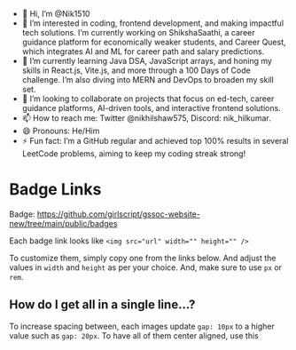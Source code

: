 - 👋 Hi, I’m @Nik1510
- 👀 I’m interested in coding, frontend development, and making impactful tech solutions. I’m currently working on ShikshaSaathi, a career guidance platform for economically weaker students, and Career Quest, which integrates AI and ML for career path and salary predictions.
- 🌱 I’m currently learning Java DSA, JavaScript arrays, and honing my skills in React.js, Vite.js, and more through a 100 Days of Code challenge. I’m also diving into MERN and DevOps to broaden my skill set.
- 💞️ I’m looking to collaborate on projects that focus on ed-tech, career guidance platforms, AI-driven tools, and interactive frontend solutions.
- 📫 How to reach me: Twitter @nikhilshaw575, Discord: nik_hilkumar.
- 😄 Pronouns: He/Him
- ⚡ Fun fact: I’m a GitHub regular and achieved top 100% results in several LeetCode problems, aiming to keep my coding streak strong!

<!---
Nik1510/Nik1510 is a ✨ special ✨ repository because its `README.md` (this file) appears on your GitHub profile.
You can click the Preview link to take a look at your changes.
--->
# Badge Links

Badge: https://github.com/girlscript/gssoc-website-new/tree/main/public/badges

Each badge link looks like `<img src="url" width="" height="" />`

To customize them, simply copy one from the links below. And adjust the values in `width` and `height` as per your choice. And, make sure to use `px` or `rem`.

## How do I get all in a single line...?
To increase spacing between, each images update `gap: 10px` to a higher value such as `gap: 20px`.
To have all of them center aligned, use this
